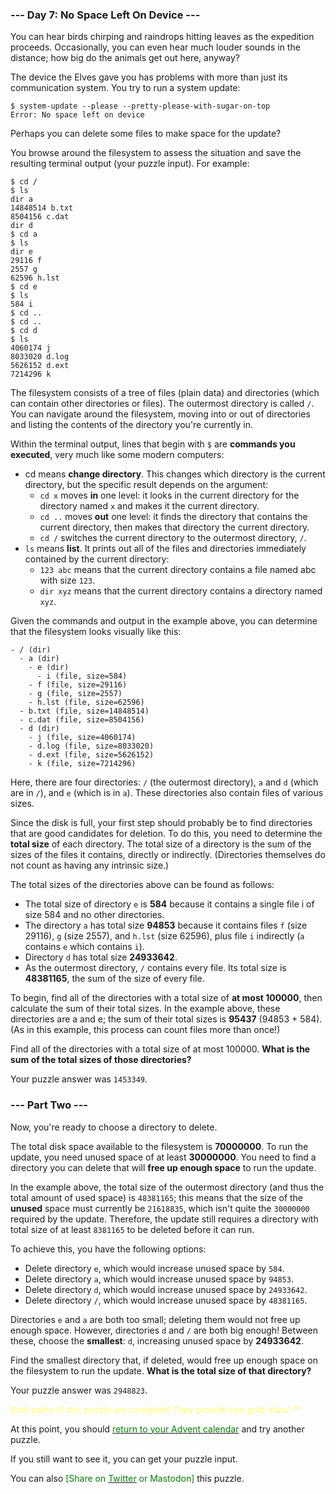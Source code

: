 ### --- Day 7: No Space Left On Device ---
You can hear birds chirping and raindrops hitting leaves as the expedition proceeds. Occasionally, you can even hear much louder sounds in the distance; how big do the animals get out here, anyway?

The device the Elves gave you has problems with more than just its communication system. You try to run a system update:

    $ system-update --please --pretty-please-with-sugar-on-top
    Error: No space left on device
Perhaps you can delete some files to make space for the update?

You browse around the filesystem to assess the situation and save the resulting terminal output (your puzzle input). For example:

    $ cd /
    $ ls
    dir a
    14848514 b.txt
    8504156 c.dat
    dir d
    $ cd a
    $ ls
    dir e
    29116 f
    2557 g
    62596 h.lst
    $ cd e
    $ ls
    584 i
    $ cd ..
    $ cd ..
    $ cd d
    $ ls
    4060174 j
    8033020 d.log
    5626152 d.ext
    7214296 k
The filesystem consists of a tree of files (plain data) and directories (which can contain other directories or files). The outermost directory is called `/`. You can navigate around the filesystem, moving into or out of directories and listing the contents of the directory you're currently in.

Within the terminal output, lines that begin with `$` are <b>commands you executed</b>, very much like some modern computers:

- cd means <b>change directory</b>. This changes which directory is the current directory, but the specific result depends on the argument:
    - `cd x` moves <b>in</b> one level: it looks in the current directory for the directory named `x` and makes it the current directory.
    - `cd ..` moves <b>out</b> one level: it finds the directory that contains the current directory, then makes that directory the current directory.
    - `cd /` switches the current directory to the outermost directory, `/`.
- `ls` means <b>list</b>. It prints out all of the files and directories immediately contained by the current directory:
    - `123 abc` means that the current directory contains a file named abc with size `123`.
    - `dir xyz` means that the current directory contains a directory named `xyz`.

Given the commands and output in the example above, you can determine that the filesystem looks visually like this:

    - / (dir)
      - a (dir)
        - e (dir)
          - i (file, size=584)
        - f (file, size=29116)
        - g (file, size=2557)
        - h.lst (file, size=62596)
      - b.txt (file, size=14848514)
      - c.dat (file, size=8504156)
      - d (dir)
        - j (file, size=4060174)
        - d.log (file, size=8033020)
        - d.ext (file, size=5626152)
        - k (file, size=7214296)

Here, there are four directories: `/` (the outermost directory), `a` and `d` (which are in `/`), and `e` (which is in `a`). These directories also contain files of various sizes.

Since the disk is full, your first step should probably be to find directories that are good candidates for deletion. To do this, you need to determine the <b>total size</b> of each directory. The total size of a directory is the sum of the sizes of the files it contains, directly or indirectly. (Directories themselves do not count as having any intrinsic size.)

The total sizes of the directories above can be found as follows:

- The total size of directory `e` is <b>584</b> because it contains a single file i of size 584 and no other directories.
- The directory `a` has total size <b>94853</b> because it contains files `f` (size 29116), `g` (size 2557), and `h.lst` (size 62596), plus file `i` indirectly (`a` contains `e` which contains `i`).
- Directory `d` has total size <b>24933642</b>.
- As the outermost directory, `/` contains every file. Its total size is <b>48381165</b>, the sum of the size of every file.

To begin, find all of the directories with a total size of <b>at most 100000</b>, then calculate the sum of their total sizes. In the example above, these directories are a and e; the sum of their total sizes is <b>95437</b> (94853 + 584). (As in this example, this process can count files more than once!)

Find all of the directories with a total size of at most 100000. <b>What is the sum of the total sizes of those directories?</b>

Your puzzle answer was `1453349`.

### --- Part Two ---
Now, you're ready to choose a directory to delete.

The total disk space available to the filesystem is <b>70000000</b>. To run the update, you need unused space of at least <b>30000000</b>. You need to find a directory you can delete that will <b>free up enough space</b> to run the update.

In the example above, the total size of the outermost directory (and thus the total amount of used space) is `48381165`; this means that the size of the <b>unused</b> space must currently be `21618835`, which isn't quite the `30000000` required by the update. Therefore, the update still requires a directory with total size of at least `8381165` to be deleted before it can run.

To achieve this, you have the following options:

- Delete directory `e`, which would increase unused space by `584`.
- Delete directory `a`, which would increase unused space by `94853`.
- Delete directory `d`, which would increase unused space by `24933642`.
- Delete directory `/`, which would increase unused space by `48381165`.

Directories `e` and `a` are both too small; deleting them would not free up enough space. However, directories `d` and `/` are both big enough! Between these, choose the <b>smallest</b>: `d`, increasing unused space by <b>24933642</b>.

Find the smallest directory that, if deleted, would free up enough space on the filesystem to run the update. <b>What is the total size of that directory?</b>

Your puzzle answer was `2948823`.

<span style="color:#FFFF6F">Both parts of this puzzle are complete! They provide two gold stars: **</span>

At this point, you should [<span style="color:#007F00">return to your Advent calendar</span>](https://adventofcode.com/2022) and try another puzzle.

If you still want to see it, you can get your puzzle input.

You can also <span style="color:#007F00">[Share on [<span style="color:#007F00">Twitter</span>](https://twitter.com/intent/tweet?text=I%27ve+completed+%22No+Space+Left+On+Device%22+%2D+Day+7+%2D+Advent+of+Code+2022&url=https%3A%2F%2Fadventofcode%2Ecom%2F2022%2Fday%2F7&related=ericwastl&hashtags=AdventOfCode) or Mastodon]</span> this puzzle.